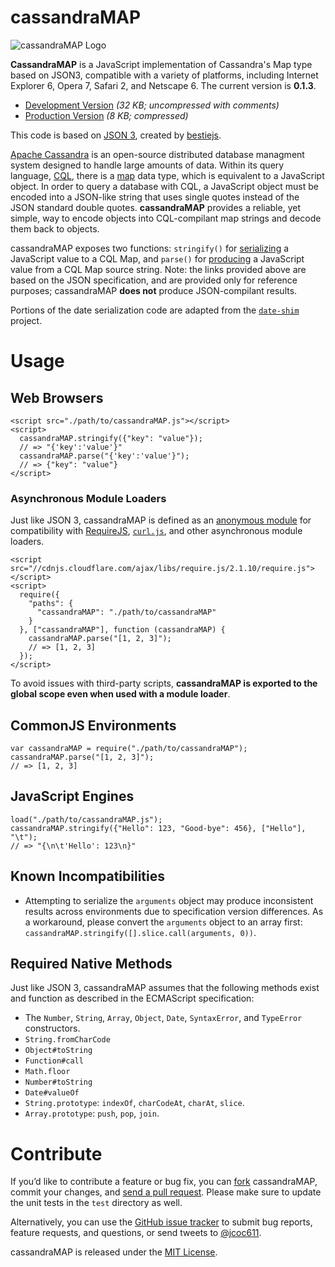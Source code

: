# cassandraMAP #

![cassandraMAP Logo](http://s21.postimg.org/qvtt7xjqf/cassandra_MAP.png)

**CassandraMAP** is a JavaScript implementation of Cassandra's Map type based on JSON3, compatible with a variety of platforms, including Internet Explorer 6, Opera 7, Safari 2, and Netscape 6. The current version is **0.1.3**.

- [Development Version](http://static.jousst.com/js/cassandraMAP-0.1.0.js) *(32 KB; uncompressed with comments)*
- [Production Version](http://static.jousst.com/js/cassandraMAP-0.1.0.min.js) *(8 KB; compressed)*

This code is based on [JSON 3](http://github.com/bestiejs/json3), created by [bestiejs](http://github.com/bestiejs).

[Apache Cassandra](http://cassandra.apache.org/) is an open-source distributed database managment system designed to handle large amounts of data. Within its query language, [CQL](http://www.datastax.com/documentation/cql/3.1/cql/cql_using/about_cql_c.html), there is a [map](http://www.datastax.com/documentation/cql/3.0/cql/cql_using/use_map_t.html) data type, which is equivalent to a JavaScript object. In order to query a database with CQL, a JavaScript object must be encoded into a JSON-like string that uses single quotes instead of the JSON standard double quotes. **cassandraMAP** provides a reliable, yet simple, way to encode objects into CQL-compilant map strings and decode them back to objects.  

cassandraMAP exposes two functions: `stringify()` for [serializing](https://developer.mozilla.org/en/JavaScript/Reference/Global_Objects/JSON/stringify) a JavaScript value to a CQL Map, and `parse()` for [producing](https://developer.mozilla.org/en/JavaScript/Reference/Global_Objects/JSON/parse) a JavaScript value from a CQL Map source string. Note: the links provided above are based on the JSON specification, and are provided only for reference purposes; cassandraMAP **does not** produce JSON-compilant results.

Portions of the date serialization code are adapted from the [`date-shim`](https://github.com/Yaffle/date-shim) project.

# Usage #

## Web Browsers

    <script src="./path/to/cassandraMAP.js"></script>
    <script>
      cassandraMAP.stringify({"key": "value"});
      // => "{'key':'value'}"
      cassandraMAP.parse("{'key':'value'}");
      // => {"key": "value"}
    </script>

### Asynchronous Module Loaders

Just like JSON 3, cassandraMAP is defined as an [anonymous module](https://github.com/amdjs/amdjs-api/wiki/AMD#define-function-) for compatibility with [RequireJS](http://requirejs.org/), [`curl.js`](https://github.com/cujojs/curl), and other asynchronous module loaders.

    <script src="//cdnjs.cloudflare.com/ajax/libs/require.js/2.1.10/require.js"></script>
    <script>
      require({
        "paths": {
          "cassandraMAP": "./path/to/cassandraMAP"
        }
      }, ["cassandraMAP"], function (cassandraMAP) {
        cassandraMAP.parse("[1, 2, 3]");
        // => [1, 2, 3]
      });
    </script>

To avoid issues with third-party scripts, **cassandraMAP is exported to the global scope even when used with a module loader**.

## CommonJS Environments

    var cassandraMAP = require("./path/to/cassandraMAP");
    cassandraMAP.parse("[1, 2, 3]");
    // => [1, 2, 3]

## JavaScript Engines

    load("./path/to/cassandraMAP.js");
    cassandraMAP.stringify({"Hello": 123, "Good-bye": 456}, ["Hello"], "\t");
    // => "{\n\t'Hello': 123\n}"


## Known Incompatibilities

* Attempting to serialize the `arguments` object may produce inconsistent results across environments due to specification version differences. As a workaround, please convert the `arguments` object to an array first: `cassandraMAP.stringify([].slice.call(arguments, 0))`.

## Required Native Methods

Just like JSON 3, cassandraMAP assumes that the following methods exist and function as described in the ECMAScript specification:

- The `Number`, `String`, `Array`, `Object`, `Date`, `SyntaxError`, and `TypeError` constructors.
- `String.fromCharCode`
- `Object#toString`
- `Function#call`
- `Math.floor`
- `Number#toString`
- `Date#valueOf`
- `String.prototype`: `indexOf`, `charCodeAt`, `charAt`, `slice`.
- `Array.prototype`: `push`, `pop`, `join`.

# Contribute #

If you’d like to contribute a feature or bug fix, you can [fork](https://help.github.com/fork-a-repo/) cassandraMAP, commit your changes, and [send a pull request](https://help.github.com/send-pull-requests/). Please make sure to update the unit tests in the `test` directory as well.

Alternatively, you can use the [GitHub issue tracker](https://github.com/jcoc611/cassandraMAP/issues) to submit bug reports, feature requests, and questions, or send tweets to [@jcoc611](https://twitter.com/jcoc611).

cassandraMAP is released under the [MIT License](http://kit.mit-license.org/).
